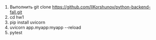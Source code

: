 1) Выполнить git clone https://github.com/IlKorshunov/python-backend-fall.git
2) cd hw1
3) pip install uvicorn
4) uvicorn app.myapp:myapp --reload
5) pytest
